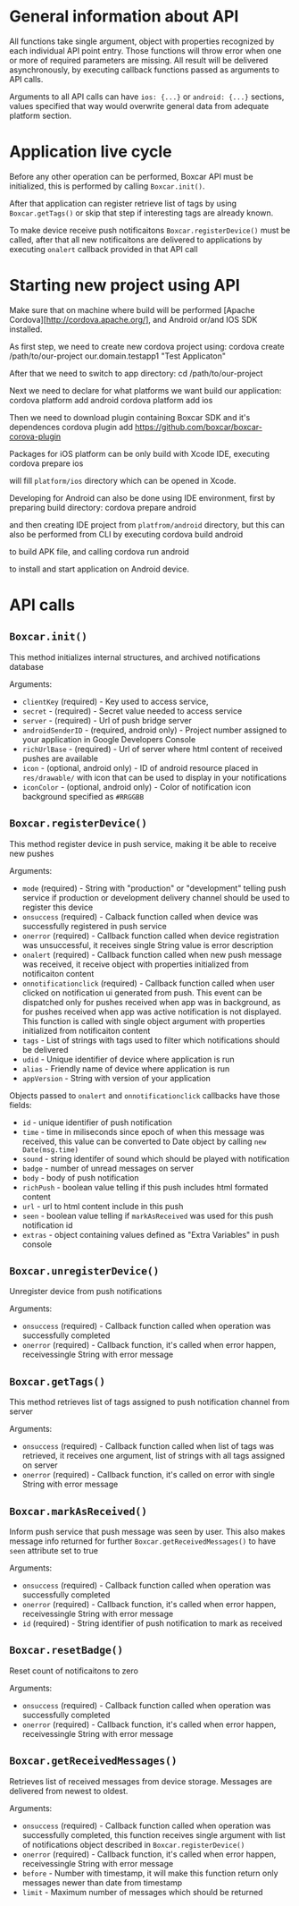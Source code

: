<link href="http://kevinburke.bitbucket.org/markdowncss/markdown.css" rel="stylesheet"></link>

# General information about API

All functions take single argument, object with properties recognized by
each individual API point entry. Those functions will throw error when
one or more of required parameters are missing. All result will be delivered
asynchronously, by executing callback functions passed as arguments to API calls.

Arguments to all API calls can have `ios: {...}` or `android: {...}` sections, values
specified that way would overwrite general data from adequate platform section.

# Application live cycle

Before any other operation can be performed, Boxcar API must be
initialized, this is performed by calling `Boxcar.init()`.

After that application can register retrieve list of tags by using `Boxcar.getTags()`
or skip that step if interesting tags are already known.

To make device receive push notificaitons `Boxcar.registerDevice()` must be called, after
that all new notificaitons are delivered to applications by executing `onalert` callback
provided in that API call

# Starting new project using API

Make sure that on machine where build will be performed [Apache Cordova][http://cordova.apache.org/], and
Android or/and IOS SDK installed.

As first step, we need to create new cordova project using:
    cordova create /path/to/our-project our.domain.testapp1 "Test Applicaton"

After that we need to switch to app directory:
    cd /path/to/our-project

Next we need to declare for what platforms we want build our application:
    cordova platform add android
    cordova platform add ios

Then we need to download plugin containing Boxcar SDK and it's dependences
    cordova plugin add https://github.com/boxcar/boxcar-corova-plugin

Packages for iOS platform can be only build with Xcode IDE, executing
    cordova prepare ios

will fill `platform/ios` directory which can be opened in Xcode.

Developing for Android can also be done using IDE environment, first by preparing build directory:
     cordova prepare android

and then creating IDE project from `platfrom/android` directory, but this can also be performed from
CLI by executing
    cordova build android

to build APK file, and calling
    cordova run android

to install and start application on Android device.

# API calls

## `Boxcar.init()`

This method initializes internal structures, and archived notifications database

Arguments:

* `clientKey` (required) - Key used to access service,
* `secret` - (required) - Secret value needed to access service
* `server` - (required) - Url of push bridge server
* `androidSenderID` - (required, android only) - Project number
  assigned to your application in Google Developers Console
* `richUrlBase` - (required) - Url of server where html content of received pushes are available
* `icon` - (optional, android only) - ID of android resource placed in `res/drawable/` with icon that can be used
  to display in your notifications
* `iconColor` - (optional, android only) - Color of notification icon background specified as `#RRGGBB`

## `Boxcar.registerDevice()`

This method register device in push service, making it be able to receive new pushes

Arguments:

* `mode` (required) - String with "production" or "development" telling push service if
production or development delivery channel should be used to register this device
* `onsuccess` (required) - Calback function called when device was successfully registered
in push service
* `onerror` (required) - Callback function called when device registration was unsuccessful,
it receives single String value is error description
* `onalert` (required) - Callback function called when new push message was received, it receive object
with properties initialized from notificaiton content
* `onnotificationclick` (required) - Callback function called when user clicked on notification ui
generated from push. This event can be dispatched only for pushes received when app was in background,
as for pushes received when app was active notification is not displayed. This function is called with
single object argument with properties initialized from notificaiton content
* `tags` - List of strings with tags used to filter which notifications should be delivered
* `udid` - Unique identifier of device where application is run
* `alias` - Friendly name of device where application is run
* `appVersion` - String with version of your application

Objects passed to `onalert` and `onnotificationclick` callbacks have those fields:

* `id` - unique identifier of push notification
* `time` - time in miliseconds since epoch of when this message was received, this value can be
converted to Date object by calling `new Date(msg.time)`
* `sound` - string identifer of sound which should be played with notification
* `badge` - number of unread messages on server
* `body` - body of push notification
* `richPush` - boolean value telling if this push includes html formated content
* `url` - url to html content include in this push
* `seen` - boolean value telling if `markAsReceived` was used for this push notification id
* `extras` - object containing values defined as "Extra Variables" in push console

## `Boxcar.unregisterDevice()`

Unregister device from push notifications

Arguments:

* `onsuccess` (required) - Callback function called when operation was successfully completed
* `onerror` (required) - Callback function, it's called when error happen, receivessingle String with error message

## `Boxcar.getTags()`

This method retrieves list of tags assigned to push notification channel from server

Arguments:

* `onsuccess` (required) - Callback function called when list of tags was retrieved, it receives
one argument, list of strings with all tags assigned on server
* `onerror` (required) - Callback function, it's called on error with single String with error message

## `Boxcar.markAsReceived()`

Inform push service that push message was seen by user. This also makes message info returned
for further `Boxcar.getReceivedMessages()` to have `seen` attribute set to true

Arguments:

* `onsuccess` (required) - Callback function called when operation was successfully completed
* `onerror` (required) - Callback function, it's called when error happen, receivessingle String with error message
* `id` (required) - String identifier of push notification to mark as received

## `Boxcar.resetBadge()`

Reset count of notificaitons to zero

Arguments:

* `onsuccess` (required) - Callback function called when operation was successfully completed
* `onerror` (required) - Callback function, it's called when error happen, receivessingle String with error message

## `Boxcar.getReceivedMessages()`

Retrieves list of received messages from device storage. Messages are delivered from newest to oldest.

Arguments:

* `onsuccess` (required) - Callback function called when operation was successfully completed, this function receives
single argument with list of notifications object described in `Boxcar.registerDevice()`
* `onerror` (required) - Callback function, it's called when error happen, receivessingle String with error message
* `before` - Number with timestamp, it will make this function return only messages newer than date from timestamp
* `limit` - Maximum number of messages which should be returned
